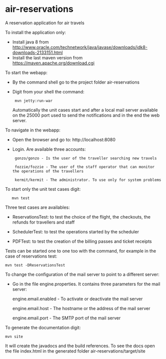 # air-reservations
A reservation application for air travels

To install the application only:

- Install java 8 from http://www.oracle.com/technetwork/java/javase/downloads/jdk8-downloads-2133151.html
- Install the last maven version from https://maven.apache.org/download.cgi

To start the webapp:

- By the command shell go to the project folder air-reservations
- Digit from your shell the command:
     
       mvn jetty:run-war

  Automatically the unit cases start and after a local mail server available on the 25000 port used to send the notifications and in the end the web server.
  
To navigate in the webapp:

- Open the browser and go to: http://localhost:8080
- Login. Are available three accounts:

       gonzo/gonzo - Is the user of the traveller searching new travels
       
       fozzie/fozzie - The user of the staff operator that can monitor the operations of the travellers
       
       kermit/kermit - The administrator. To use only for system problems 
     
To start only the unit test cases digit: 
 
       mvn test
       
  Three test cases are availables:
  
  - ReservationsTest: to test the choice of the flight, the checkouts, the refunds for travellers and staff
  
  - SchedulerTest: to test the operations started by the scheduler
  
  - PDFTest: to test the creation of the billing passes and ticket receipts
  
  Tests can be started one to one too with the command, for example in the case of reservations test:
     
    mvn test -DReservationsTest

To change the configuration of the mail server to point to a different server:

- Go in the file engine.properties. It contains three parameters for the mail server:

  engine.email.enabled - To activate or deactivate the mail server
  
  engine.email.host - The hostname or the address of the mail server
  
  engine.email.port - The SMTP port of the mail server   
  
To generate the documentation digit:

    mvn site
    
  It will create the javadocs and the build references. To see the docs open the file index.html in the generated folder air-reservations/target/site